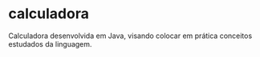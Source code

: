 # calculadora
Calculadora desenvolvida em Java, visando colocar em prática conceitos estudados da linguagem.
